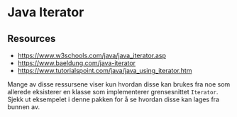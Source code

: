 # Java Iterator

## Resources

- https://www.w3schools.com/java/java_iterator.asp
- https://www.baeldung.com/java-iterator
- https://www.tutorialspoint.com/java/java_using_iterator.htm

Mange av disse ressursene viser kun hvordan disse kan brukes fra noe som allerede eksisterer en klasse som implementerer grensesnittet `Iterator`.
Sjekk ut eksempelet i denne pakken for å se hvordan disse kan lages fra bunnen av.